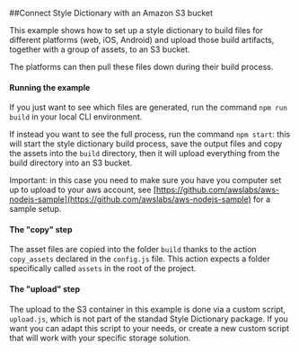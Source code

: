 ##Connect Style Dictionary with an Amazon S3 bucket

This example shows how to set up a style dictionary to build files for different platforms (web, iOS, Android) and upload those build artifacts, together with a group of assets, to an S3 bucket. 

The platforms can then pull these files down during their build process.

#### Running the example

If you just want to see which files are generated, run the command `npm run build` in your local CLI environment.

If instead you want to see the full process, run the command `npm start`: this will start the style dictionary build process, save the output files and copy the assets into the `build` directory, then it will upload everything from the build directory into an S3 bucket. 

Important: in this case you need to make sure you have you computer set up to upload to your aws account, see [https://github.com/awslabs/aws-nodejs-sample](https://github.com/awslabs/aws-nodejs-sample) for a sample setup.

#### The "copy" step

The asset files are copied into the folder `build` thanks to the action `copy_assets` declared in the `config.js` file. This action expects a folder specifically called `assets` in the root of the project.


#### The "upload" step

The upload to the S3 container in this example is done via a custom script, `upload.js`, which is not part of the standad Style Dictionary package. If you want you can adapt this script to your needs, or create a new custom script that will work with your specific storage solution.